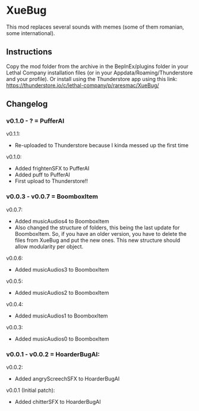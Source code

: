 # XueBug
This mod replaces several sounds with memes (some of them romanian, some international).

## Instructions
 
Copy the mod folder from the archive in the BepInEx/plugins folder in your Lethal Company installation files (or in your Appdata/Roaming/Thunderstore and your profile). Or install using the Thunderstore app using this link: https://thunderstore.io/c/lethal-company/p/raresmac/XueBug/

## Changelog

### v0.1.0 - ? = PufferAI

v0.1.1:
- Re-uploaded to Thunderstore because I kinda messed up the first time

v0.1.0:
- Added frightenSFX to PufferAI
- Added puff to PufferAI
- First upload to Thunderstore!!

### v0.0.3 - v0.0.7 = BoomboxItem

v0.0.7:
- Added musicAudios4 to BoomboxItem
- Also changed the structure of folders, this being the last update for BoomboxItem. So, if you have an older version, you have to delete the files from XueBug and put the new ones. This new structure should allow modularity per object.

v0.0.6:
- Added musicAudios3 to BoomboxItem

v0.0.5:
- Added musicAudios2 to BoomboxItem

v0.0.4:
- Added musicAudios1 to BoomboxItem

v0.0.3:
- Added musicAudios0 to BoomboxItem

### v0.0.1 - v0.0.2 = HoarderBugAI:

v0.0.2:
- Added angryScreechSFX to HoarderBugAI

v0.0.1 (Initial patch):
- Added chitterSFX to HoarderBugAI

